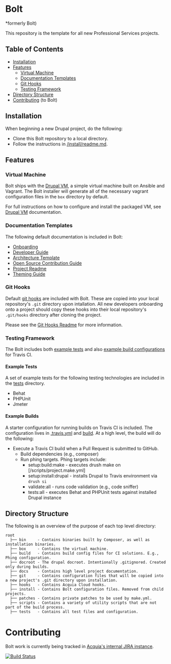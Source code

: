 # Bolt

*formerly Bolt)

This repository is the template for all new Professional Services projects.

## Table of Contents

* [Installation](#installation)
* [Features](#features)
  * [Virtual Machine](#virtual-machine)
  * [Documentation Templates](#documentation-templates)
  * [Git Hooks](#git-hooks)
  * [Testing Framework](#testing-framework)
* [Directory Structure](#directory-structure)
* [Contributing](#contributing) (to Bolt)

## Installation

When beginning a new Drupal project, do the following:

* Clone this Bolt repository to a local directory.
* Follow the instructions in [/install/readme.md](/install/readme.md).

## Features

### Virtual Machine

Bolt ships with the [Drupal VM](https://github.com/geerlingguy/drupal-vm), a simple virtual machine built on Ansible and Vagrant. The Bolt installer will generate all of the necessary vagrant configuration files in the `box` directory by default.

For full instructions on how to configure and install the packaged VM, see [Drupal VM](https://github.com/geerlingguy/drupal-vm) documentation.

### Documentation Templates

The following default documentation is included in Bolt:
* [Onboarding](/docs/onboarding.md)
* [Developer Guide](/docs/developer-guide.md)
* [Architecture Template](/docs/drupal-architecture-template.md)
* [Open Source Contribution Guide](/docs/os-contribution.md)
* [Project Readme](/docs/readme.md)
* [Theming Guide](/docs/theming.md)

### Git Hooks

Default [git hooks](https://git-scm.com/book/en/v2/Customizing-Git-Git-Hooks) are included with Bolt. These are copied into your local repository's `.git` directory upon intallation. All new developers onboarding onto a project should copy these hooks into their local repository's `.git/hooks` directory after cloning the project.

Please see the [Git Hooks Readme](/hooks/readme.md) for more information.

### Testing Framework

The Bolt includes both [example tests](/tests) and also [example
build configurations](/build) for Travis CI.

#### Example Tests
A set of example tests for the following testing technologies are included in the [tests](/tests) directory.
* Behat
* PHPUnit
* Jmeter

#### Example Builds
A starter configuration for running builds on Travis CI is included. The
configuration lives in [.travis.yml](/.travis.yml) and [build](/build). At a high level, the build
will do the following:
* Execute a Travis CI build when a Pull Request is submitted to GitHub.
  * Build dependencies (e.g., composer)
  * Run phing targets. Phing targets include:
    * setup:build:make           - executes drush make on [/scripts/project.make.yml]
    * setup:install:drupal - installs Drupal to Travis environment via `drush si`
    * validate:all         - runs code validation (e.g., code sniffer)
    * tests:all            - executes Behat and PHPUnit tests against installed Drupal instance

## Directory Structure

The following is an overview of the purpose of each top level directory:

    root
      ├── bin     - Contains binaries built by Composer, as well as installation binaries.
      ├── box     - Contains the virtual machine.
      ├── build   - Contains build config files for CI solutions. E.g., Phing configuration.
      ├── docroot - The drupal docroot. Intentionally .gitignored. Created only during builds.
      ├── docs    - Contains high level project documentation.
      ├── git     - Contains configuration files that will be copied into a new project's .git directory upon installation.
      ├── hooks   - Contains Acquia Cloud hooks.
      ├── install - Contains Bolt configuration files. Removed from child projects.
      ├── patches - Contains private patches to be used by make.yml.
      ├── scripts - Contains a variety of utility scripts that are not part of the build process.
      ├── tests   - Contains all test files and configuration.

# Contributing

Bolt work is currently being tracked in [Acquia's internal JIRA instance](https://backlog.acquia.com/browse/PPT).

[![Build Status](https://magnum.travis-ci.com/acquia-pso/project-template.svg?token=eFBAT6vQ9cqDh1Sed5Mw&branch=7.x)](https://magnum.travis-ci.com/acquia-pso/project-template)
